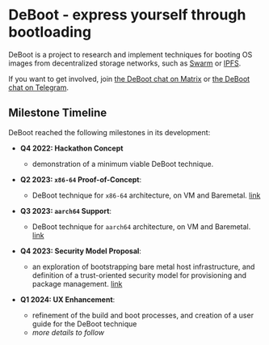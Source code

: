 # DeBoot - express yourself through bootloading

DeBoot is a project to research and implement techniques for booting OS images from decentralized storage networks, such as [Swarm](https://ethswarm.org) or [IPFS](https://ipfs.tech/).

If you want to get involved, join [the DeBoot chat on Matrix](https://matrix.to/#/#deboot:matrix.org) or [the DeBoot chat on Telegram](https://t.me/+hd2JXtyitYw0ZWE9).

## Milestone Timeline

DeBoot reached the following milestones in its development:

- **Q4 2022: Hackathon Concept**
  - demonstration of a minimum viable DeBoot technique.

- **Q2 2023: `x86-64` Proof-of-Concept**:
  - DeBoot technique for `x86-64` architecture, on VM and Baremetal. [link](https://hackmd.io/@i79XZRmjR86P6AbhL0jwVQ/BJUaVuaUn)

- **Q3 2023: `aarch64` Support**:
  - DeBoot technique for `aarch64` architecture, on VM and Baremetal. [link](https://hackmd.io/@i79XZRmjR86P6AbhL0jwVQ/H1kV07Ufa)

- **Q4 2023: Security Model Proposal**:
  - an exploration of bootstrapping bare metal host infrastructure, and definition of a trust-oriented security model for provisioning and package management. [link](https://github.com/debootdevs/boot-survey/releases/tag/v1.0)

- **Q1 2024: UX Enhancement**:
  - refinement of the build and boot processes, and creation of a user guide for the DeBoot technique
  - _more details to follow_
